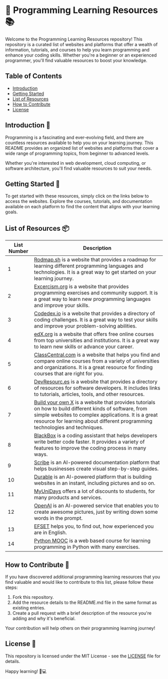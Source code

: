 # 🚀 Programming Learning Resources 📚

Welcome to the Programming Learning Resources repository! This repository is a curated list of websites and platforms that offer a wealth of information, tutorials, and courses to help you learn programming and enhance your coding skills. Whether you're a beginner or an experienced programmer, you'll find valuable resources to boost your knowledge.

## Table of Contents
- [Introduction](#introduction)
- [Getting Started](#getting-started)
- [List of Resources](#list-of-resources)
- [How to Contribute](#how-to-contribute)
- [License](#license)

## Introduction 🌟
Programming is a fascinating and ever-evolving field, and there are countless resources available to help you on your learning journey. This README provides an organized list of websites and platforms that cover a wide range of programming topics, from beginner to advanced levels. 

Whether you're interested in web development, cloud computing, or software architecture, you'll find valuable resources to suit your needs.

## Getting Started 🚦
To get started with these resources, simply click on the links below to access the websites. Explore the courses, tutorials, and documentation available on each platform to find the content that aligns with your learning goals.

## List of Resources 📦
|List Number|Description|
|-----------|-----------|
|1|[Rodmap.sh](https://roadmap.sh) is a website that provides a roadmap for learning different programming languages and technologies. It is a great way to get started on your learning journey.|
|2|[Excercism.org](https://exercism.org/) is a website that provides programming exercises and community support. It is a great way to learn new programming languages and improve your skills.|
|3|[Codedex.io](https://www.codedex.io/) is a website that provides a directory of coding challenges. It is a great way to test your skills and improve your problem-solving abilities.|
|4|[edX.org](https://www.edx.org/) is a website that offers free online courses from top universities and institutions. It is a great way to learn new skills or advance your career.|
|5|[ClassCentral.com](https://www.classcentral.com/) is a website that helps you find and compare online courses from a variety of universities and organizations. It is a great resource for finding courses that are right for you.|
|6|[DevResourc.es](https://devresourc.es) is a website that provides a directory of resources for software developers. It includes links to tutorials, articles, tools, and other resources.|
|7|[Build your own X](https://build-your-own-x.vercel.app/) is a website that provides tutorials on how to build different kinds of software, from simple websites to complex applications. It is a great resource for learning about different programming technologies and techniques.|
|8|[BlackBox](https://www.useblackbox.io/) is a coding assistant that helps developers write better code faster. It provides a variety of features to improve the coding process in many ways.|
|9|[Scribe](https://scribehow.com/scribe-ai) is an AI-powered documentation platform that helps businesses create visual step-by-step guides.|
|10|[Durable](https://durable.co/) is an AI-powered platform that is building websites in an instant, including pictures and so on.|
|11|[MyUniDays](https://www.myunidays.com/) offers a lot of discounts to students, for many products and services.|
|12|[OpenAI](https://open.ai) is an AI-powered service that enables you to create awesome pictures, just by writing down some words in the prompt.|
|13|[EFSET](https://efset.org) helps you, to find out, how experienced you are in English.|
|14|[Python MOOC](https://programming-23.mooc.fi/all-exercises) is a web based course for learning programming in Python with many exercises.|

## How to Contribute 🤝
If you have discovered additional programming learning resources that you find valuable and would like to contribute to this list, please follow these steps:
1. Fork this repository.
2. Add the resource details to the README.md file in the same format as existing entries.
3. Create a pull request with a brief description of the resource you're adding and why it's beneficial.

Your contribution will help others on their programming learning journey!

## License 📄
This repository is licensed under the MIT License - see the [LICENSE](LICENSE) file for details.

Happy learning! 📖💻
